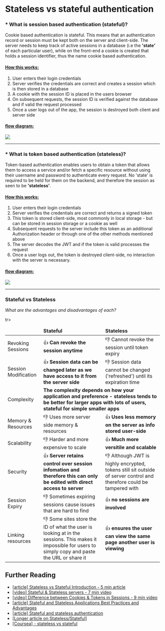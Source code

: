 # Stateless vs stateful authentication


### * What is session based authentication (stateful)?
Cookie based authentication is stateful. This means that an authentication record or session must be kept both on the server and client-side. The server needs to keep track of active sessions in a database (i.e the <b>'state'</b> of each particular user), while on the front-end a cookie is created that holds a session identifier, thus the name cookie based authentication. 

#### <u>How this works:</u>
1) User enters their login credentials
2) Server verifies the credentials are correct and creates a session which is then stored in a database
3) A cookie with the session ID is placed in the users browser
4)  On subsequent requests, the session ID is verified against the database and if valid the request processed
5)  Once a user logs out of the app, the session is destroyed both client and server side


#### <u>flow diagram:</u>
![](https://i.imgur.com/BcMfCld.png)






------------------------ 

### * What is token based authentication (stateless)?
Token-based authentication enables users to obtain a token that allows them to access a service and/or fetch a specific resource without using their username and password to authenticate every request. No 'state' is required to be held for them on the backend, and therefore the session as seen to be <b>'stateless'</b>.

#### <u>How this works:</u>
1)  User enters their login credentials
2) Server verifies the credentials are correct and returns a signed token
3)  This token is stored client-side, most commonly in local storage - but can be stored in session storage or a cookie as well
4)  Subsequent requests to the server include this token as an additional Authorization header or through one of the other methods mentioned above
5) The server decodes the JWT and if the token is valid processes the request
6)  Once a user logs out, the token is destroyed client-side, no interaction with the server is necessary.




#### <u>flow diagram:</u>
![](https://i.imgur.com/ERF2dSW.png)

-------------------------------

### Stateful vs  Stateless
  
  <i>What are the advantages and disadvantages of each?</i>

<table>
<thead>
    <td></td>
    <td><b>Stateful</b></td>
    <td><b>Stateless</b></td>
</thead>
<tr>
<td>Revoking Sessions</td>
<td>👍 <b>Can revoke the session anytime</b></td>
    <td>👎 Cannot revoke the session until token expiry</td>
</tr>
<tr>
    <td>Session Modification</td>
    <td>👍 <b>Session data can be changed later as we have access to it from the server side</b></td>
    <td>👎 Session data cannot be changed ('refreshed') until its expiration time</td>
</tr>

<tr>
    <td>Complexity</td>
    <td colspan="2"><b>The complexity depends on how your application and preference - stateless tends to be better for larger apps with lots of users, stateful for simple smaller apps</b></td>
</tr>
<tr>    
    <td>Memory & Resources</td>
    <td>👎 Uses more server side memory & resources</td>
    <td>👍 <b>Uses less memory on the server as info stored user-side</b></td>   
</tr>
tr>
    <td>Scalability</td>
    <td>👎 Harder and more expensive to scale</td>
    <td>👍 <b>Much more versitile and scalable</b></td>   
</tr>

<tr>
    <td>Security</td>
    <td>👍 <b>Server retains control over session infomation and therefore this can only be edited with direct access to server</b></td>     
    <td>👎 Although JWT is highly encrypted, tokens still sit outside of server control and therefore could be tampered with</td>     
</tr>

<tr>
    <td>Session Expiry</td>
    <td>👎 Sometimes expiring sessions cause issues that are hard to find</td>     
    <td>👍 <b>no sessions are involved</b></td>     
</tr>
<tr>
    <td>Linking resources</td>
    <td>👎 Some sites store the ID of what the user is looking at in the sessions. This makes it impossible for users to simply copy and paste the URL or share it</td>     
    <td>👍<b> ensures the user can view the same page another user is viewing</b></td>     
</tr>

</table>


  



## Further Reading
- [[article] Stateless vs Stateful Introduction - 5 min article](https://medium.com/@kennch/stateful-and-stateless-authentication-10aa3e3d4986 )
- [[video] Stateful & Stateless servers - 7 min video](https://www.youtube.com/watch?v=FmctmpybIKs)
- [[video] Difference between Cookies & Tokens in Sessions - 9 min video](https://www.youtube.com/watch?v=44c1t_cKylo)
- [[article] Stateful and Stateless Applications Best Practices and Advantages](https://www.xenonstack.com/insights/stateful-and-stateless-applications/)
- [[article] Stateful and stateless authentication](https://medium.com/@kennch/stateful-and-stateless-authentication-10aa3e3d4986)
- [[Longer article on Stateless/Stateful]](https://www.xenonstack.com/insights/stateful-and-stateless-applications)
- [[Coursea] - stateless vs stateful](https://www.coursera.org/lecture/cloud-services-java-spring-framework/load-balancing-stateless-vs-stateful-applications-Yxrt5)
